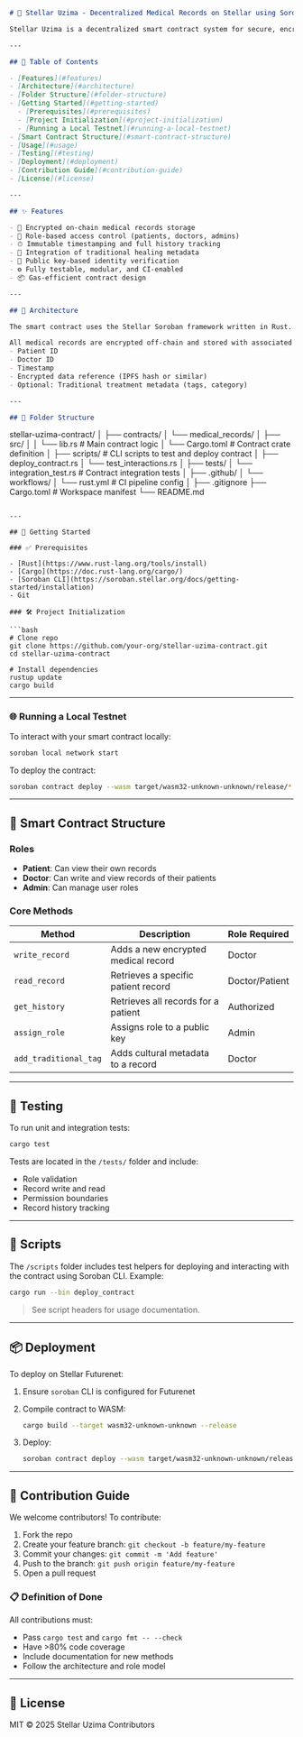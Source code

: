 ```markdown
# 🌟 Stellar Uzima - Decentralized Medical Records on Stellar using Soroban

Stellar Uzima is a decentralized smart contract system for secure, encrypted, and role-based management of medical records on the Stellar blockchain using Soroban and Rust. The project is designed to respect both modern and traditional medical practices, allowing metadata support for indigenous healing records.

---

## 📌 Table of Contents

- [Features](#features)
- [Architecture](#architecture)
- [Folder Structure](#folder-structure)
- [Getting Started](#getting-started)
  - [Prerequisites](#prerequisites)
  - [Project Initialization](#project-initialization)
  - [Running a Local Testnet](#running-a-local-testnet)
- [Smart Contract Structure](#smart-contract-structure)
- [Usage](#usage)
- [Testing](#testing)
- [Deployment](#deployment)
- [Contribution Guide](#contribution-guide)
- [License](#license)

---

## ✨ Features

- 📁 Encrypted on-chain medical records storage
- 🔐 Role-based access control (patients, doctors, admins)
- ⏱ Immutable timestamping and full history tracking
- 📜 Integration of traditional healing metadata
- 🔑 Public key-based identity verification
- ⚙️ Fully testable, modular, and CI-enabled
- 📦 Gas-efficient contract design

---

## 🧠 Architecture

The smart contract uses the Stellar Soroban framework written in Rust. Roles (doctor, patient, admin) are associated with public keys and permissions are enforced at the smart contract level.

All medical records are encrypted off-chain and stored with associated metadata on-chain:
- Patient ID
- Doctor ID
- Timestamp
- Encrypted data reference (IPFS hash or similar)
- Optional: Traditional treatment metadata (tags, category)

---

## 📂 Folder Structure

```

stellar-uzima-contract/
│
├── contracts/
│   └── medical\_records/
│       ├── src/
│       │   └── lib.rs         # Main contract logic
│       └── Cargo.toml         # Contract crate definition
│
├── scripts/                   # CLI scripts to test and deploy contract
│   ├── deploy\_contract.rs
│   └── test\_interactions.rs
│
├── tests/
│   └── integration\_test.rs    # Contract integration tests
│
├── .github/
│   └── workflows/
│       └── rust.yml           # CI pipeline config
│
├── .gitignore
├── Cargo.toml                 # Workspace manifest
└── README.md

````

---

## 🚀 Getting Started

### ✅ Prerequisites

- [Rust](https://www.rust-lang.org/tools/install)
- [Cargo](https://doc.rust-lang.org/cargo/)
- [Soroban CLI](https://soroban.stellar.org/docs/getting-started/installation)
- Git

### 🛠 Project Initialization

```bash
# Clone repo
git clone https://github.com/your-org/stellar-uzima-contract.git
cd stellar-uzima-contract

# Install dependencies
rustup update
cargo build
````

---

### 🌐 Running a Local Testnet

To interact with your smart contract locally:

```bash
soroban local network start
```

To deploy the contract:

```bash
soroban contract deploy --wasm target/wasm32-unknown-unknown/release/*.wasm --network local
```

---

## 📜 Smart Contract Structure

### Roles

* **Patient**: Can view their own records
* **Doctor**: Can write and view records of their patients
* **Admin**: Can manage user roles

### Core Methods

| Method                | Description                         | Role Required  |
| --------------------- | ----------------------------------- | -------------- |
| `write_record`        | Adds a new encrypted medical record | Doctor         |
| `read_record`         | Retrieves a specific patient record | Doctor/Patient |
| `get_history`         | Retrieves all records for a patient | Authorized     |
| `assign_role`         | Assigns role to a public key        | Admin          |
| `add_traditional_tag` | Adds cultural metadata to a record  | Doctor         |

---

## 🧪 Testing

To run unit and integration tests:

```bash
cargo test
```

Tests are located in the `/tests/` folder and include:

* Role validation
* Record write and read
* Permission boundaries
* Record history tracking

---

## 🧰 Scripts

The `/scripts` folder includes test helpers for deploying and interacting with the contract using Soroban CLI. Example:

```bash
cargo run --bin deploy_contract
```

> See script headers for usage documentation.

---

## 📦 Deployment

To deploy on Stellar Futurenet:

1. Ensure `soroban` CLI is configured for Futurenet
2. Compile contract to WASM:

   ```bash
   cargo build --target wasm32-unknown-unknown --release
   ```
3. Deploy:

   ```bash
   soroban contract deploy --wasm target/wasm32-unknown-unknown/release/*.wasm --network futurenet
   ```

---

## 🤝 Contribution Guide

We welcome contributors! To contribute:

1. Fork the repo
2. Create your feature branch: `git checkout -b feature/my-feature`
3. Commit your changes: `git commit -m 'Add feature'`
4. Push to the branch: `git push origin feature/my-feature`
5. Open a pull request

### 📋 Definition of Done

All contributions must:

* Pass `cargo test` and `cargo fmt -- --check`
* Have >80% code coverage
* Include documentation for new methods
* Follow the architecture and role model

---

## 📄 License

MIT © 2025 Stellar Uzima Contributors

```
